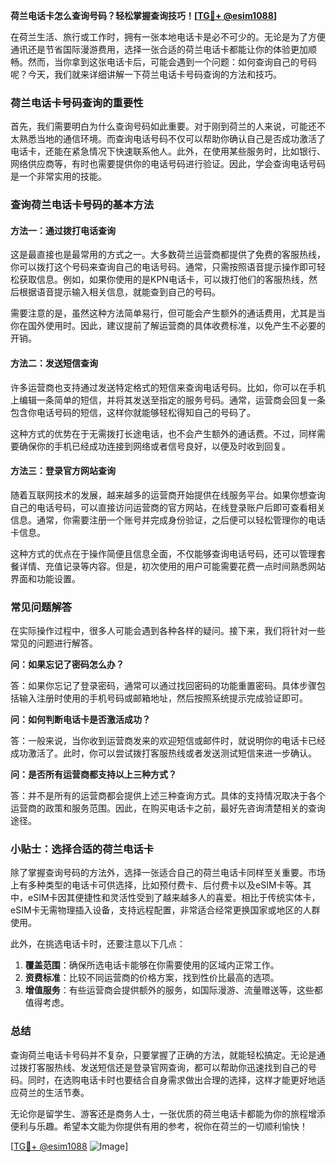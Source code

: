 **荷兰电话卡怎么查询号码？轻松掌握查询技巧！[[TG💪+ @esim1088](https://t.me/s/esim1088)]**

在荷兰生活、旅行或工作时，拥有一张本地电话卡是必不可少的。无论是为了方便通讯还是节省国际漫游费用，选择一张合适的荷兰电话卡都能让你的体验更加顺畅。然而，当你拿到这张电话卡后，可能会遇到一个问题：如何查询自己的号码呢？今天，我们就来详细讲解一下荷兰电话卡号码查询的方法和技巧。

### 荷兰电话卡号码查询的重要性

首先，我们需要明白为什么查询号码如此重要。对于刚到荷兰的人来说，可能还不太熟悉当地的通信环境。而查询电话号码不仅可以帮助你确认自己是否成功激活了电话卡，还能在紧急情况下快速联系他人。此外，在使用某些服务时，比如银行、网络供应商等，有时也需要提供你的电话号码进行验证。因此，学会查询电话号码是一个非常实用的技能。

### 查询荷兰电话卡号码的基本方法

#### 方法一：通过拨打电话查询

这是最直接也是最常用的方式之一。大多数荷兰运营商都提供了免费的客服热线，你可以拨打这个号码来查询自己的电话号码。通常，只需按照语音提示操作即可轻松获取信息。例如，如果你使用的是KPN电话卡，可以拨打他们的客服热线，然后根据语音提示输入相关信息，就能查到自己的号码。

需要注意的是，虽然这种方法简单易行，但可能会产生额外的通话费用，尤其是当你在国外使用时。因此，建议提前了解运营商的具体收费标准，以免产生不必要的开销。

#### 方法二：发送短信查询

许多运营商也支持通过发送特定格式的短信来查询电话号码。比如，你可以在手机上编辑一条简单的短信，并将其发送至指定的服务号码。通常，运营商会回复一条包含你电话号码的短信，这样你就能够轻松得知自己的号码了。

这种方式的优势在于无需拨打长途电话，也不会产生额外的通话费。不过，同样需要确保你的手机已经成功连接到网络或者信号良好，以便及时收到回复。

#### 方法三：登录官方网站查询

随着互联网技术的发展，越来越多的运营商开始提供在线服务平台。如果你想查询自己的电话号码，可以直接访问运营商的官方网站，在线登录账户后即可查看相关信息。通常，你需要注册一个账号并完成身份验证，之后便可以轻松管理你的电话卡信息。

这种方式的优点在于操作简便且信息全面，不仅能够查询电话号码，还可以管理套餐详情、充值记录等内容。但是，初次使用的用户可能需要花费一点时间熟悉网站界面和功能设置。

### 常见问题解答

在实际操作过程中，很多人可能会遇到各种各样的疑问。接下来，我们将针对一些常见的问题进行解答。

**问：如果忘记了密码怎么办？**

答：如果你忘记了登录密码，通常可以通过找回密码的功能重置密码。具体步骤包括输入注册时使用的手机号码或邮箱地址，然后按照系统提示完成验证即可。

**问：如何判断电话卡是否激活成功？**

答：一般来说，当你收到运营商发来的欢迎短信或邮件时，就说明你的电话卡已经成功激活了。此时，你可以尝试拨打客服热线或者发送测试短信来进一步确认。

**问：是否所有运营商都支持以上三种方式？**

答：并不是所有的运营商都会提供上述三种查询方式。具体的支持情况取决于各个运营商的政策和服务范围。因此，在购买电话卡之前，最好先咨询清楚相关的查询途径。

### 小贴士：选择合适的荷兰电话卡

除了掌握查询号码的方法外，选择一张适合自己的荷兰电话卡同样至关重要。市场上有多种类型的电话卡可供选择，比如预付费卡、后付费卡以及eSIM卡等。其中，eSIM卡因其便捷性和灵活性受到了越来越多人的喜爱。相比于传统实体卡，eSIM卡无需物理插入设备，支持远程配置，非常适合经常更换国家或地区的人群使用。

此外，在挑选电话卡时，还要注意以下几点：

1. **覆盖范围**：确保所选电话卡能够在你需要使用的区域内正常工作。
2. **资费标准**：比较不同运营商的价格方案，找到性价比最高的选项。
3. **增值服务**：有些运营商会提供额外的服务，如国际漫游、流量赠送等，这些都值得考虑。

### 总结

查询荷兰电话卡号码并不复杂，只要掌握了正确的方法，就能轻松搞定。无论是通过拨打客服热线、发送短信还是登录官网查询，都可以帮助你迅速找到自己的号码。同时，在选购电话卡时也要结合自身需求做出合理的选择，这样才能更好地适应荷兰的生活节奏。

无论你是留学生、游客还是商务人士，一张优质的荷兰电话卡都能为你的旅程增添便利与乐趣。希望本文能为你提供有用的参考，祝你在荷兰的一切顺利愉快！

[[TG💪+ @esim1088](https://t.me/s/esim1088) ![Image](https://i.postimg.cc/4NQfJmqS/Snipaste-2025-05-13-00-14-12.png)]